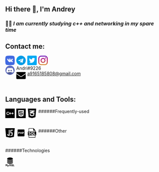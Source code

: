 ## Hi there 👋, I'm Andrey

### 👨‍💻 ___I am currently studying c++ and networking in my spare time___

## Contact me:

[<img align="left" alt="C++" width="30px" src="/img/vk.png" style="margin-right:5px;" />][vk]
[<img align="left" alt="C++" width="30px" src="/img/telegram.png" style="margin-right:5px;" />][telegram]
[<img align="left" alt="C++" width="30px" src="/img/twitter.png" style="margin-right:5px;" />][twitter]
[<img align="left" alt="C++" width="30px" src="/img/instagram.png" style="margin-right:5px;" />][instagram]

<br />

<img align="left" alt="C++" width="30px" src="/img/dis.svg" style="margin-right:5px;" /> Andri#9226
<br />
<img align="left" alt="C++" width="30px" src="/img/email.png" style="margin-right:5px;" /> a9165185808@gmail.com

[vk]: https://vk.com/rlo1999
[telegram]: https://t.me/andrierr
[twitter]: https://twitter.com/AndreyErr
[instagram]: https://www.instagram.com/andr5ey/


<br />

## Languages and Tools:
######Frequently-used
<img align="left" alt="C++" width="30px" src="/img/c-logo.png" style="margin-right:5px;" />
<img align="left" alt="html" width="30px" src="/img/html.png" style="margin-right:5px;" />
<img align="left" alt="css" width="30px" src="/img/css-3.png" style="margin-right:5px;" />

<br />

######Other
<img align="left" alt="js" width="30px" src="/img/java-script.png" style="margin-right:5px;" />
<img align="left" alt="php" width="30px" src="/img/php.png" style="margin-right:5px;" />
<img align="left" alt="sql" width="30px" src="/img/sql-file-symbol.png" style="margin-right:5px;" />

<br>

######Technologies

<img align="left" alt="mysql" width="30px" src="/img/mysql.png" style="margin-right:5px;" />